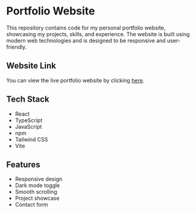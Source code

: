 # Portfolio Website

This repository contains code for my personal portfolio website, showcasing my projects, skills, and experience. The website is built using modern web technologies and is designed to be responsive and user-friendly.

## Website Link

You can view the live portfolio website by clicking [here](https://www.thetrickuser.in/).

## Tech Stack

- React
- TypeScript
- JavaScript
- npm
- Tailwind CSS
- Vite

## Features

- Responsive design
- Dark mode toggle
- Smooth scrolling
- Project showcase
- Contact form

